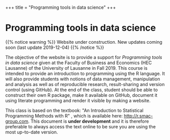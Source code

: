 +++
title = "Programming tools in data science"
+++

# Programming tools in data science

{{% notice warning %}}
Website under construction.
New updates coming soon (last update 2019-12-04)
{{% /notice %}}

<!--{{% notice warning %}}
**Before the second lecture (2019-09-24)** please do not forget to register your group by following steps of [this page](https://ptds.netlify.com/project/groups/).
{{% /notice %}}
-->

The objective of the website is to provide a support for *Programming tools in data science* given at the Faculty of Business and Economics (HEC Lausanne) of the University of Lausanne in Fall 2019. This course is intended to provide an introduction to programming using the R language. It will also provide students with notions of data management, manipulation and analysis as well as of reproducible research, result-sharing and version control (using GitHub). At the end of the class, student should be able to construct their own R package, make it available on GitHub, document it using literate programming and render it visible by making a website.

This class is based on the textbook: "An Introduction to Statistical Programming Methods with R" , which is available here: <http://r.smac-group.com>. This document is **under development** and it is therefore preferable to always access the text online to be sure you are using the most up-to-date version.

<!--{{% notice info %}}
**Before the first lecture (2019-09-17)** we strongly advise the students to read and follow instructions of [this page]({{<ref "before.md">}}).
{{% /notice %}}
-->

<!--This class uses the `ptds2018` R package (and its dependencies). To install this package you can run the following commands in R. **Make sure to continuously update package every week, for we are adding new functions and instructions every day.**

```{toml}
# Install dependencies
install.packages("devtools")

# Install/Update the package from GitHub
devtools::install_github("SMAC-Group/ptds2018")
```
-->
